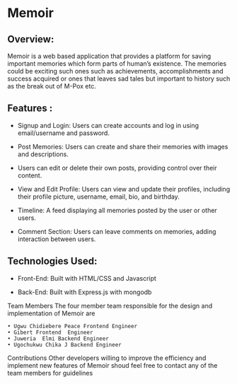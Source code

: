 # Memoir

## Overview:

Memoir is a web based application that provides a platform for saving important memories which form parts of human’s existence. The memories could be exciting such ones such as achievements, accomplishments and success acquired or ones that leaves sad tales but important to history such as the break out of M-Pox etc.

## Features :

* Signup and Login: Users can create accounts and log in using email/username and password.

* Post Memories: Users can create and share their memories with images and descriptions.

* Users can edit or delete their own posts, providing control over their content.

* View and Edit Profile: Users can view and update their profiles, including their profile picture, username, email, bio, and birthday.

* Timeline: A feed displaying all memories posted by the user or other users.

* Comment Section: Users can leave comments on memories, adding interaction between users.

## Technologies Used:
* Front-End: Built with HTML/CSS and Javascript

* Back-End: Built with Express.js with mongodb

Team Members
The four member team responsible for the design and implementation of Memoir are 

    • Ugwu Chidiebere Peace Frontend Engineer
    • Gibert Frontend  Engineer
    • Juweria  Elmi Backend Engineer
    • Ugochukwu Chika J Backend Engineer

Contributions
Other developers willing to improve the efficiency and implement new features of Memoir shoud feel free to contact any of the team members for guidelines

